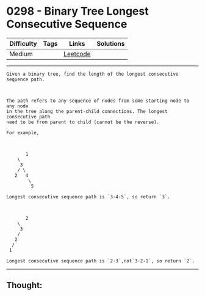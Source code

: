 # 0298 - Binary Tree Longest Consecutive Sequence

Difficulty  | Tags | Links | Solutions
----------- | ---- | ----- | -----
Medium |  | [Leetcode](https://leetcode.com/problems/binary-tree-longest-consecutive-sequence/description/) |


-----------

```
Given a binary tree, find the length of the longest consecutive sequence path.



The path refers to any sequence of nodes from some starting node to any node
in the tree along the parent-child connections. The longest consecutive path
need to be from parent to child (cannot be the reverse).

For example,



       1    \     3    / \   2   4        \         5

Longest consecutive sequence path is `3-4-5`, so return `3`.



       2    \     3    /    2      /  1

Longest consecutive sequence path is `2-3`,not`3-2-1`, so return `2`.
```

-----------

## Thought:
